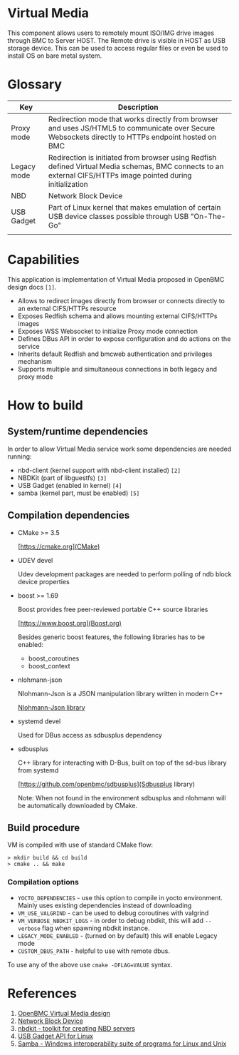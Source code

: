 # Virtual Media

This component allows users to remotely mount ISO/IMG drive images through BMC
to Server HOST. The Remote drive is visible in HOST as USB storage device.
This can be used to access regular files or even be used to install OS on bare
metal system.

# Glossary

| Key         | Description                                                                                                                                                   |
|-------------|---------------------------------------------------------------------------------------------------------------------------------------------------------------|
| Proxy mode  | Redirection mode that works directly from browser and uses JS/HTML5 to communicate over Secure Websockets directly to HTTPs endpoint hosted on BMC            |
| Legacy mode | Redirection is initiated from browser using Redfish defined Virtual Media schemas, BMC connects to an external CIFS/HTTPs image pointed during initialization |
| NBD         | Network Block Device                                                                                                                                          |
| USB Gadget  | Part of Linux kernel that makes emulation of certain USB device classes possible through USB "On-The-Go"                                                      |
|             |                                                                                                                                                               |

# Capabilities

This application is implementation of Virtual Media proposed in OpenBMC design
docs `[1]`.

* Allows to redirect images directly from browser or connects directly to an
  external CIFS/HTTPs resource
* Exposes Redfish schema and allows mounting external CIFS/HTTPs images
* Exposes WSS Websocket to initialize Proxy mode connection
* Defines DBus API in order to expose configuration and do actions on the
  service
* Inherits default Redfish and bmcweb authentication and privileges mechanism
* Supports multiple and simultaneous connections in both legacy and proxy mode

# How to build

## System/runtime dependencies
In order to allow Virtual Media service work some dependencies are needed
running:

* nbd-client (kernel support with nbd-client installed) `[2]`
* NBDKit (part of libguestfs) `[3]`
* USB Gadget (enabled in kernel) `[4]`
* samba (kernel part, must be enabled) `[5]`

## Compilation dependencies
  * CMake >= 3.5

    [https://cmake.org](CMake)

  * UDEV devel

    Udev development packages are needed to perform polling of ndb block device properties

  * boost >= 1.69

      Boost provides free peer-reviewed portable C++ source libraries

      [https://www.boost.org](Boost.org)

    Besides generic boost features, the following libraries has to be enabled:

    - boost_coroutines
    - boost_context

  * nlohmann-json

    Nlohmann-Json is a JSON manipulation library written in modern C++

    [Nlohmann-Json library](https://github.com/nlohmann/json)

  * systemd devel

    Used for DBus access as sdbusplus dependency

  * sdbusplus

    C++ library for interacting with D-Bus, built on top of the sd-bus library
    from systemd

    [https://github.com/openbmc/sdbusplus](Sdbusplus library)

    Note: When not found in the environment sdbusplus and nlohmann will be
    automatically downloaded by CMake.

## Build procedure

VM is compiled with use of standard CMake flow:

  ```
  > mkdir build && cd build
  > cmake .. && make
  ```

### Compilation options
  * `YOCTO_DEPENDENCIES` - use this option to compile in yocto environment.
    Mainly uses existing dependencies instead of downloading
  * `VM_USE_VALGRIND` - can be used to debug coroutines with valgrind
  * `VM_VERBOSE_NBDKIT_LOGS` - in order to debug nbdkit, this will add `--verbose`
    flag when spawning nbdkit instance.
  * `LEGACY_MODE_ENABLED` - (turned on by default) this will enable Legacy
    mode
  * `CUSTOM_DBUS_PATH` - helpful to use with remote dbus.

  To use any of the above use `cmake -DFLAG=VALUE` syntax.


# References
1. [OpenBMC Virtual Media design](https://github.com/openbmc/docs/blob/master/designs/virtual-media.md)
2. [Network Block Device](https://sourceforge.net/projects/nbd/)
3. [nbdkit - toolkit for creating NBD servers](https://libguestfs.org/nbdkit.1.html)
4. [USB Gadget API for
   Linux](https://www.kernel.org/doc/html/v4.17/driver-api/usb/gadget.html)
5. [Samba - Windows interoperability suite of programs for Linux and Unix](https://www.samba.org/)
